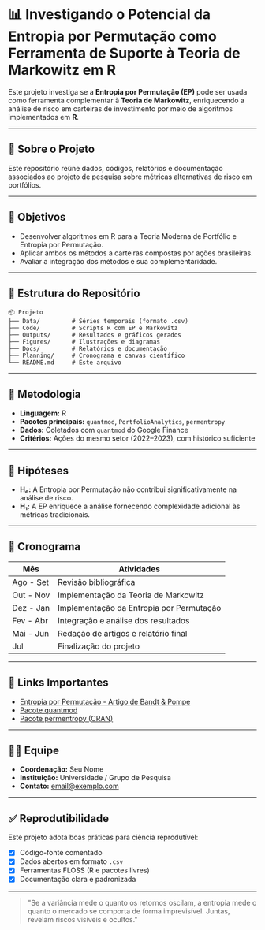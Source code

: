 # 📊 Investigando o Potencial da Entropia por Permutação como Ferramenta de Suporte à Teoria de Markowitz em R

Este projeto investiga se a **Entropia por Permutação (EP)** pode ser usada como ferramenta complementar à **Teoria de Markowitz**, enriquecendo a análise de risco em carteiras de investimento por meio de algoritmos implementados em **R**.

---

## 📌 Sobre o Projeto
Este repositório reúne dados, códigos, relatórios e documentação associados ao projeto de pesquisa sobre métricas alternativas de risco em portfólios.

---

## 🎯 Objetivos
- Desenvolver algoritmos em R para a Teoria Moderna de Portfólio e Entropia por Permutação.
- Aplicar ambos os métodos a carteiras compostas por ações brasileiras.
- Avaliar a integração dos métodos e sua complementaridade.

---

## 📁 Estrutura do Repositório
```
📦 Projeto
├── Data/         # Séries temporais (formato .csv)
├── Code/         # Scripts R com EP e Markowitz
├── Outputs/      # Resultados e gráficos gerados
├── Figures/      # Ilustrações e diagramas
├── Docs/         # Relatórios e documentação
├── Planning/     # Cronograma e canvas científico
└── README.md     # Este arquivo
```

---

## 🔬 Metodologia
- **Linguagem:** R
- **Pacotes principais:** `quantmod`, `PortfolioAnalytics`, `permentropy`
- **Dados:** Coletados com `quantmod` do Google Finance
- **Critérios:** Ações do mesmo setor (2022–2023), com histórico suficiente

---

## 🔎 Hipóteses
- **H₀:** A Entropia por Permutação não contribui significativamente na análise de risco.
- **H₁:** A EP enriquece a análise fornecendo complexidade adicional às métricas tradicionais.

---

## 📅 Cronograma
| Mês           | Atividades                                     |
|---------------|------------------------------------------------|
| Ago - Set     | Revisão bibliográfica                          |
| Out - Nov     | Implementação da Teoria de Markowitz           |
| Dez - Jan     | Implementação da Entropia por Permutação       |
| Fev - Abr     | Integração e análise dos resultados            |
| Mai - Jun     | Redação de artigos e relatório final           |
| Jul           | Finalização do projeto                         |

---

## 🔗 Links Importantes
- [Entropia por Permutação - Artigo de Bandt & Pompe](https://link.aps.org/doi/10.1103/PhysRevLett.88.174102)
- [Pacote quantmod](https://www.quantmod.com/)
- [Pacote permentropy (CRAN)](https://cran.r-project.org/package=permentropy)

---

## 👨‍💻 Equipe
- **Coordenação:** Seu Nome
- **Instituição:** Universidade / Grupo de Pesquisa
- **Contato:** email@exemplo.com

---

## ✅ Reprodutibilidade
Este projeto adota boas práticas para ciência reprodutível:
- [x] Código-fonte comentado
- [x] Dados abertos em formato `.csv`
- [x] Ferramentas FLOSS (R e pacotes livres)
- [x] Documentação clara e padronizada

---

> "Se a variância mede o quanto os retornos oscilam, a entropia mede o quanto o mercado se comporta de forma imprevisível. Juntas, revelam riscos visíveis e ocultos."
